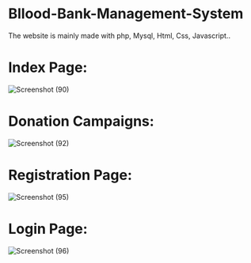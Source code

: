 # Bllood-Bank-Management-System
The website is mainly made with php, Mysql, Html, Css, Javascript..

# Index Page:
![Screenshot (90)](https://user-images.githubusercontent.com/93143666/187113246-49e3d62f-94d6-488b-ba68-2194cc9da993.png)

# Donation Campaigns:
![Screenshot (92)](https://user-images.githubusercontent.com/93143666/187113550-6e792fe2-85a7-4e3a-a65a-f01bfa22edda.png)

# Registration Page:
![Screenshot (95)](https://user-images.githubusercontent.com/93143666/187113873-56240e35-21e7-449b-9bbc-f103585eea73.png)

# Login Page:
![Screenshot (96)](https://user-images.githubusercontent.com/93143666/187114050-0d671ee2-9d93-4d26-b325-85f24dfcbee7.png)
